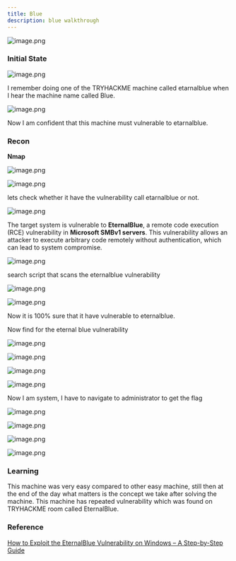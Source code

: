 ```yaml
---
title: Blue
description: blue walkthrough
---
```


![image.png](../../../assets/Blue/image.png)

### Initial State

![image.png](../../../assets/Blue/image%201.png)

I remember doing one of the TRYHACKME machine called etarnalblue when I hear the machine name called Blue.

![image.png](../../../assets/Blue/image%202.png)

Now I am confident that this machine must  vulnerable to etarnalblue.

### Recon

**Nmap**

![image.png](../../../assets/Blue/image%203.png)

![image.png](../../../assets/Blue/image%204.png)

lets check whether it have the vulnerability call etarnalblue or not. 

![image.png](../../../assets/Blue/image%205.png)

The target system is vulnerable to **EternalBlue**, a remote code execution (RCE) vulnerability in **Microsoft SMBv1 servers**. This vulnerability allows an attacker to execute arbitrary code remotely without authentication, which can lead to system compromise.

![image.png](../../../assets/Blue/image%206.png)

search script that scans the eternalblue vulnerability

![image.png](../../../assets/Blue/image%207.png)

![image.png](../../../assets/Blue/image%208.png)

Now it is 100% sure that it have vulnerable to eternalblue.

Now find for the eternal blue vulnerability

![image.png](../../../assets/Blue/image%209.png)

![image.png](../../../assets/Blue/image%2010.png)

![image.png](../../../assets/Blue/image%2011.png)

![image.png](../../../assets/Blue/image%2012.png)

Now I am system, I have to navigate to administrator to get the flag

![image.png](../../../assets/Blue/image%2013.png)

![image.png](../../../assets/Blue/image%2014.png)

![image.png](../../../assets/Blue/image%2015.png)

![image.png](../../../assets/Blue/image%2016.png)

### Learning

This machine was very easy compared to other easy machine, still then at the end of the day what matters is the concept we take after solving the machine. This machine has repeated vulnerability which was found on TRYHACKME room called EternalBlue. 

### Reference

[How to Exploit the EternalBlue Vulnerability on Windows – A Step-by-Step Guide](https://www.freecodecamp.org/news/how-to-exploit-the-eternalblue-vulnerability-on-windows/)